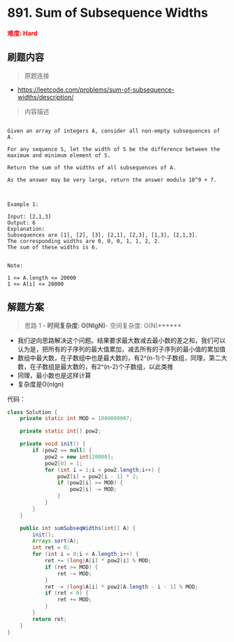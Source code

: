 # 891. Sum of Subsequence Widths

**<font color=red>难度: Hard</font>**

## 刷题内容

> 原题连接

* https://leetcode.com/problems/sum-of-subsequence-widths/description/

> 内容描述

```

Given an array of integers A, consider all non-empty subsequences of A.

For any sequence S, let the width of S be the difference between the maximum and minimum element of S.

Return the sum of the widths of all subsequences of A. 

As the answer may be very large, return the answer modulo 10^9 + 7.

 

Example 1:

Input: [2,1,3]
Output: 6
Explanation:
Subsequences are [1], [2], [3], [2,1], [2,3], [1,3], [2,1,3].
The corresponding widths are 0, 0, 0, 1, 1, 2, 2.
The sum of these widths is 6.
 

Note:

1 <= A.length <= 20000
1 <= A[i] <= 20000
```

## 解题方案

> 思路 1
******- 时间复杂度: O(NlgN)******- 空间复杂度: O(N)******

* 我们逆向思路解决这个问题。结果要求最大数减去最小数的差之和，我们可以认为是，把所有的子序列的最大值累加，减去所有的子序列的最小值的累加值
* 数组中最大数，在子数组中也是最大数的，有2^(n-1)个子数组，同理，第二大数，在子数组是最大数的，有2^(n-2)个子数组，以此类推
* 同理，最小数也是这样计算
* 复杂度是O(nlgn)

代码：

```java
class Solution {
    private static int MOD = 1000000007;

    private static int[] pow2;

    private void init() {
        if (pow2 == null) {
            pow2 = new int[20000];
            pow2[0] = 1;
            for (int i = 1;i < pow2.length;i++) {
                pow2[i] = pow2[i - 1] * 2;
                if (pow2[i] >= MOD) {
                    pow2[i] -= MOD;
                }
            }
        }
    }

    public int sumSubseqWidths(int[] A) {
        init();
        Arrays.sort(A);
        int ret = 0;
        for (int i = 0;i < A.length;i++) {
            ret += (long)A[i] * pow2[i] % MOD;
            if (ret >= MOD) {
                ret -= MOD;
            }
            ret -= (long)A[i] * pow2[A.length - i - 1] % MOD;
            if (ret < 0) {
                ret += MOD;
            }
        }
        return ret;
    }
}
```

